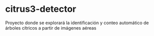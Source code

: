 # citrus3-detector
Proyecto donde se explorará la identificación y conteo automático de árboles cítricos a partir de imágenes aéreas
